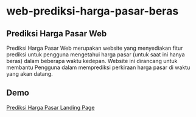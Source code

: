 # web-prediksi-harga-pasar-beras

## Prediksi Harga Pasar Web
<p>
Prediksi Harga Pasar Web merupakan website yang menyediakan fitur prediksi untuk pengguna mengetahui harga pasar (untuk saat ini hanya beras) dalam beberapa waktu kedepan. Website ini dirancang untuk membantu Pengguna dalam memprediksi perkiraan harga pasar di waktu yang akan datang.
</p>

## Demo
<p>
  
[Prediksi Harga Pasar Landing Page](https://prediksi-harga-pasar.herokuapp.com/)
  
</p>
